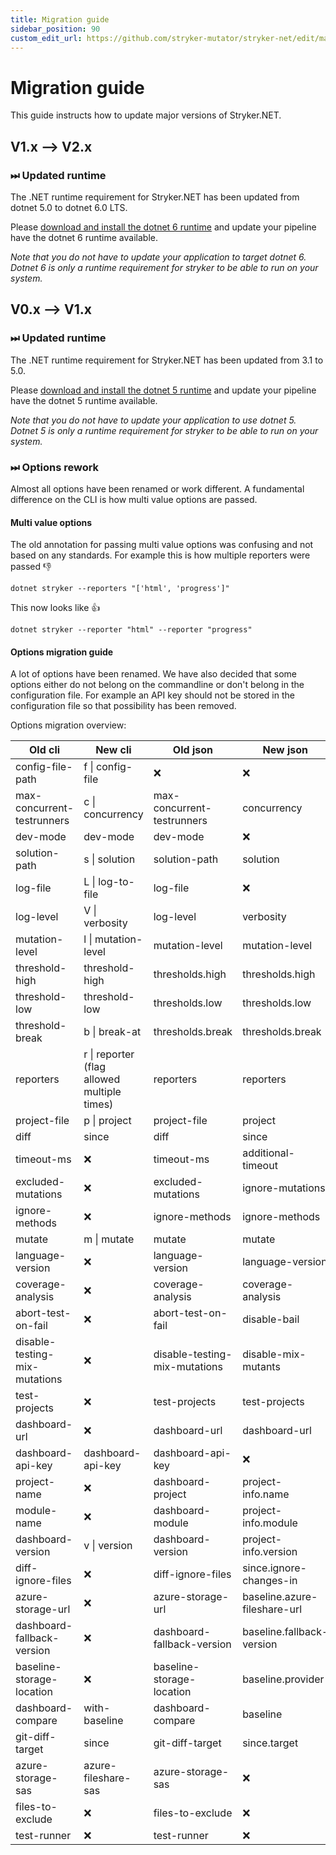 ```yaml
---
title: Migration guide
sidebar_position: 90
custom_edit_url: https://github.com/stryker-mutator/stryker-net/edit/master/docs/migration-guide.md
---
```


# Migration guide

This guide instructs how to update major versions of Stryker.NET.

## V1.x --> V2.x

### ⏭ Updated runtime

The .NET runtime requirement for Stryker.NET has been updated from dotnet 5.0 to dotnet 6.0 LTS.

Please [download and install the dotnet 6 runtime](https://dotnet.microsoft.com/download/dotnet/6.0) and update your pipeline have the dotnet 6 runtime available.

_Note that you do not have to update your application to target dotnet 6. Dotnet 6 is only a runtime requirement for stryker to be able to run on your system._

## V0.x --> V1.x

### ⏭ Updated runtime

The .NET runtime requirement for Stryker.NET has been updated from 3.1 to 5.0.

Please [download and install the dotnet 5 runtime](https://dotnet.microsoft.com/download/dotnet/5.0) and update your pipeline have the dotnet 5 runtime available.

_Note that you do not have to update your application to use dotnet 5. Dotnet 5 is only a runtime requirement for stryker to be able to run on your system._

### ⏭ Options rework

Almost all options have been renamed or work different. A fundamental difference on the CLI is how multi value options are passed.

#### Multi value options

The old annotation for passing multi value options was confusing and not based on any standards. For example this is how multiple reporters were passed 👎

```shell
dotnet stryker --reporters "['html', 'progress']"
```

This now looks like 👍

```shell
dotnet stryker --reporter "html" --reporter "progress"
```

#### Options migration guide

A lot of options have been renamed. We have also decided that some options either do not belong on the commandline or don't belong in the configuration file. For example an API key should not be stored in the configuration file so that possibility has been removed.

Options migration overview:

| Old cli                       | New cli                                     | Old json                      | New json                     |
| ----------------------------- | ------------------------------------------- | ----------------------------- | ---------------------------- |
| config-file-path              | f \| config-file                            | ❌                            | ❌                           |
| max-concurrent-testrunners    | c \| concurrency                            | max-concurrent-testrunners    | concurrency                  |
| dev-mode                      | dev-mode                                    | dev-mode                      | ❌                           |
| solution-path                 | s \| solution                               | solution-path                 | solution                     |
| log-file                      | L \| log-to-file                            | log-file                      | ❌                           |
| log-level                     | V \| verbosity                              | log-level                     | verbosity                    |
| mutation-level                | l \| mutation-level                         | mutation-level                | mutation-level               |
| threshold-high                | threshold-high                              | thresholds.high               | thresholds.high              |
| threshold-low                 | threshold-low                               | thresholds.low                | thresholds.low               |
| threshold-break               | b \| break-at                               | thresholds.break              | thresholds.break             |
| reporters                     | r \| reporter (flag allowed multiple times) | reporters                     | reporters                    |
| project-file                  | p \| project                                | project-file                  | project                      |
| diff                          | since                                       | diff                          | since                        |
| timeout-ms                    | ❌                                          | timeout-ms                    | additional-timeout           |
| excluded-mutations            | ❌                                          | excluded-mutations            | ignore-mutations             |
| ignore-methods                | ❌                                          | ignore-methods                | ignore-methods               |
| mutate                        | m \| mutate                                 | mutate                        | mutate                       |
| language-version              | ❌                                          | language-version              | language-version             |
| coverage-analysis             | ❌                                          | coverage-analysis             | coverage-analysis            |
| abort-test-on-fail            | ❌                                          | abort-test-on-fail            | disable-bail                 |
| disable-testing-mix-mutations | ❌                                          | disable-testing-mix-mutations | disable-mix-mutants          |
| test-projects                 | ❌                                          | test-projects                 | test-projects                |
| dashboard-url                 | ❌                                          | dashboard-url                 | dashboard-url                |
| dashboard-api-key             | dashboard-api-key                           | dashboard-api-key             | ❌                           |
| project-name                  | ❌                                          | dashboard-project             | project-info.name            |
| module-name                   | ❌                                          | dashboard-module              | project-info.module          |
| dashboard-version             | v \| version                                | dashboard-version             | project-info.version         |
| diff-ignore-files             | ❌                                          | diff-ignore-files             | since.ignore-changes-in      |
| azure-storage-url             | ❌                                          | azure-storage-url             | baseline.azure-fileshare-url |
| dashboard-fallback-version    | ❌                                          | dashboard-fallback-version    | baseline.fallback-version    |
| baseline-storage-location     | ❌                                          | baseline-storage-location     | baseline.provider            |
| dashboard-compare             | with-baseline                               | dashboard-compare             | baseline                     |
| git-diff-target               | since                                       | git-diff-target               | since.target                 |
| azure-storage-sas             | azure-fileshare-sas                         | azure-storage-sas             | ❌                           |
| files-to-exclude              | ❌                                          | files-to-exclude              | ❌                           |
| test-runner                   | ❌                                          | test-runner                   | ❌                           |
